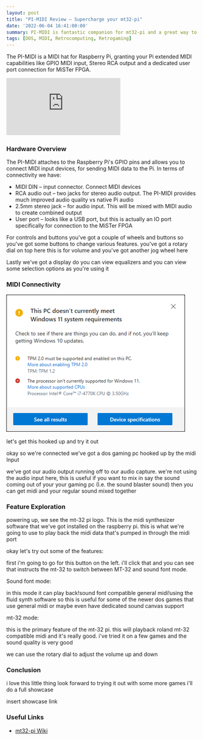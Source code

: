```yaml
---
layout: post
title: "PI-MIDI Review – Supercharge your mt32-pi"
date: '2022-06-04 16:41:00:00'
summary: PI-MIDI is fantastic companion for mt32-pi and a great way to boost for your DOS MIDI setup ...
tags: [DOS, MIDI, Retrocomputing, Retrogaming]
---
```


The PI-MIDI is a MIDI hat for Raspberry Pi, granting your Pi extended MIDI capabilities like GPIO MIDI input, Stereo RCA output and a dedicated user port connection for MiSTer FPGA.

<div class="youtube-container">
<iframe src="https://www.youtube.com/embed/vnVbw3OV3N4?rel=0" 
frameborder="0" allowfullscreen class="youtube-video"></iframe>
</div> 


### Hardware Overview

The PI-MIDI attaches to the Raspberry Pi's GPIO pins and allows you to connect MIDI input devices, for sending MIDI data to the Pi. In terms of connectivity we have:

* MIDI DIN – input connector. Connect MIDI devices
* RCA audio out – two jacks for stereo audio output. The PI-MIDI provides much improved audio quality vs native Pi audio
* 2.5mm stereo jack – for audio input. This will be mixed with MIDI audio to create combined output
* User port – looks like a USB port, but this is actually an IO port specifically for connection to the MiSTer FPGA

For controls and buttons you've got a couple of wheels and buttons so you've got some buttons to change various features. you've got a rotary dial on top here this is for volume and you've got another jog wheel here

Lastly we've got a display do you can view equalizers and you can view some selection options as you're using it


### MIDI Connectivity

![](/img/posts/windows-11-pc-health-check-app-tool.png)

let's get this hooked up and try it out

okay so we're connected we've got a dos gaming pc hooked up by the midi Input

we've got our audio output running off to our audio capture. we're not using the audio input here, this is useful if you want to mix in say the sound coming out of your your gaming pc (I.e. the sound blaster sound) then you can get midi and your regular sound mixed together 


### Feature Exploration 

powering up, we see the mt-32 pi logo. This is the midi synthesizer software that we've got installed on the raspberry pi. this is what we're going to use to play back the midi data that's pumped in through the midi port 

okay let's try out some of the features:

first i'm going to go for this button on the left. i'll click that and you can see that instructs the mt-32
to switch between MT-32 and sound font mode. 

Sound font mode:

in this mode it can play back!sound font compatible general midi!using the fluid synth software so this is useful for some of the newer dos games that use general midi or maybe even have dedicated sound canvas support

mt-32 mode:

this is the primary feature of the mt-32 pi. this will playback roland mt-32 compatible midi and it's really good. i've tried it on a few games and the sound quality is very good

we can use the rotary dial to adjust the volume up and down

### Conclusion

i love this little thing look forward to trying it out with some more games i'll do a full showcase

insert showcase link


### Useful Links

* <a href="https://github.com/dwhinham/mt32-pi/wiki" target="_blank">mt32-pi Wiki</a>


